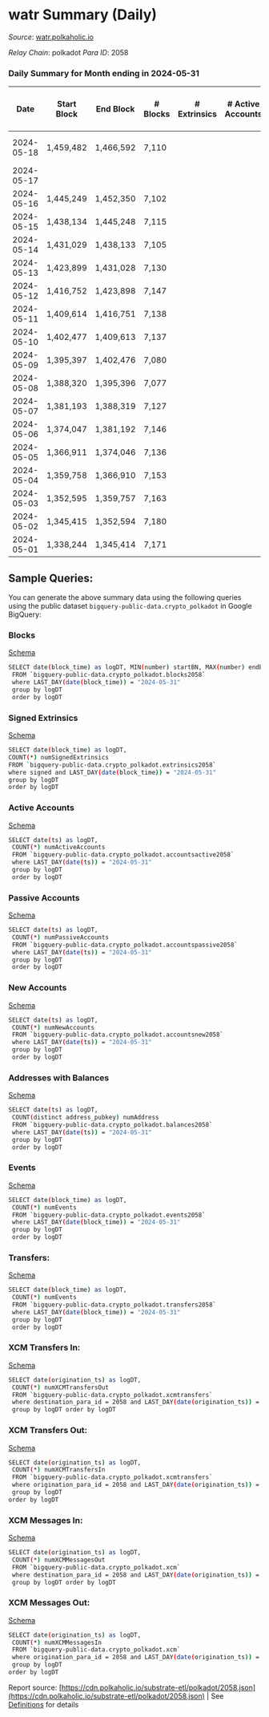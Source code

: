 # watr Summary (Daily)

_Source_: [watr.polkaholic.io](https://watr.polkaholic.io)

*Relay Chain*: polkadot
*Para ID*: 2058



### Daily Summary for Month ending in 2024-05-31


| Date    | Start Block | End Block | # Blocks | # Extrinsics | # Active Accounts | # Passive Accounts | # New Accounts | # Addresses | # Events  | # Transfers ($USD) | # XCM Transfers In ($USD) | # XCM Transfers Out ($USD) | # XCM In | # XCM Out | Issues |
|---------|-------------|-----------|----------|--------------|-------------------|--------------------|----------------|-------------|-----------|--------------------|---------------------------|----------------------------|----------|-----------|--------|
| 2024-05-18 | 1,459,482 | 1,466,592 | 7,110 |  |  |  |  | 74 | 28,444 |   |   |   |  |  | 1 missing (0.01%) |
| 2024-05-17 |  |  |  |  |  |  |  | 74 |  |   |   |   |  |  |  |
| 2024-05-16 | 1,445,249 | 1,452,350 | 7,102 |  |  |  |  | 74 | 28,412 |   |   |   |  |  |  |
| 2024-05-15 | 1,438,134 | 1,445,248 | 7,115 |  |  |  |  | 74 | 28,464 |   |   |   |  |  |  |
| 2024-05-14 | 1,431,029 | 1,438,133 | 7,105 |  |  |  |  | 74 | 28,423 |   |   |   |  |  |  |
| 2024-05-13 | 1,423,899 | 1,431,028 | 7,130 |  |  |  |  | 74 | 28,524 |   |   |   |  |  |  |
| 2024-05-12 | 1,416,752 | 1,423,898 | 7,147 |  |  |  |  | 74 | 28,592 |   |   |   |  |  |  |
| 2024-05-11 | 1,409,614 | 1,416,751 | 7,138 |  |  |  |  | 74 | 28,556 |   |   |   |  |  |  |
| 2024-05-10 | 1,402,477 | 1,409,613 | 7,137 |  |  |  |  | 74 | 28,552 |   |   |   |  |  |  |
| 2024-05-09 | 1,395,397 | 1,402,476 | 7,080 |  |  |  |  | 74 | 28,324 |   |   |   |  |  |  |
| 2024-05-08 | 1,388,320 | 1,395,396 | 7,077 |  |  |  |  | 74 | 28,312 |   |   |   |  |  |  |
| 2024-05-07 | 1,381,193 | 1,388,319 | 7,127 |  |  |  |  | 74 | 28,515 |   |   |   |  |  |  |
| 2024-05-06 | 1,374,047 | 1,381,192 | 7,146 |  |  |  |  | 74 | 28,588 |   |   |   |  |  |  |
| 2024-05-05 | 1,366,911 | 1,374,046 | 7,136 |  |  |  |  | 74 | 28,548 |   |   |   |  |  |  |
| 2024-05-04 | 1,359,758 | 1,366,910 | 7,153 |  |  |  |  | 74 | 28,616 |   |   |   |  |  |  |
| 2024-05-03 | 1,352,595 | 1,359,757 | 7,163 |  |  |  |  | 74 | 28,656 |   |   |   |  |  |  |
| 2024-05-02 | 1,345,415 | 1,352,594 | 7,180 |  |  |  |  | 74 | 28,724 |   |   |   |  |  |  |
| 2024-05-01 | 1,338,244 | 1,345,414 | 7,171 |  |  |  |  | 74 | 28,688 |   |   |   |  |  |  |

## Sample Queries:
You can generate the above summary data using the following queries using the public dataset `bigquery-public-data.crypto_polkadot` in Google BigQuery:


### Blocks 

[Schema](https://github.com/colorfulnotion/substrate-etl/blob/main/schema/blocks.json)

```bash
SELECT date(block_time) as logDT, MIN(number) startBN, MAX(number) endBN, COUNT(*) numBlocks 
 FROM `bigquery-public-data.crypto_polkadot.blocks2058`  
 where LAST_DAY(date(block_time)) = "2024-05-31" 
 group by logDT 
 order by logDT
```

### Signed Extrinsics 

[Schema](https://github.com/colorfulnotion/substrate-etl/blob/main/schema/extrinsics.json)

```bash
SELECT date(block_time) as logDT, 
COUNT(*) numSignedExtrinsics 
FROM `bigquery-public-data.crypto_polkadot.extrinsics2058`  
where signed and LAST_DAY(date(block_time)) = "2024-05-31" 
group by logDT 
order by logDT
```

### Active Accounts 

[Schema](https://github.com/colorfulnotion/substrate-etl/blob/main/schema/accountsactive.json)

```bash
SELECT date(ts) as logDT, 
 COUNT(*) numActiveAccounts 
 FROM `bigquery-public-data.crypto_polkadot.accountsactive2058` 
 where LAST_DAY(date(ts)) = "2024-05-31" 
 group by logDT 
 order by logDT
```

### Passive Accounts 

[Schema](https://github.com/colorfulnotion/substrate-etl/blob/main/schema/accountspassive.json)

```bash
SELECT date(ts) as logDT, 
 COUNT(*) numPassiveAccounts 
 FROM `bigquery-public-data.crypto_polkadot.accountspassive2058` 
 where LAST_DAY(date(ts)) = "2024-05-31" 
 group by logDT 
 order by logDT
```

### New Accounts 

[Schema](https://github.com/colorfulnotion/substrate-etl/blob/main/schema/accountsnew.json)

```bash
SELECT date(ts) as logDT, 
 COUNT(*) numNewAccounts 
 FROM `bigquery-public-data.crypto_polkadot.accountsnew2058` 
 where LAST_DAY(date(ts)) = "2024-05-31" 
 group by logDT
 order by logDT
```

### Addresses with Balances 

[Schema](https://github.com/colorfulnotion/substrate-etl/blob/main/schema/balances.json)

```bash
SELECT date(ts) as logDT,
 COUNT(distinct address_pubkey) numAddress 
 FROM `bigquery-public-data.crypto_polkadot.balances2058` 
 where LAST_DAY(date(ts)) = "2024-05-31" 
 group by logDT 
 order by logDT
```

### Events 

[Schema](https://github.com/colorfulnotion/substrate-etl/blob/main/schema/events.json)

```bash
SELECT date(block_time) as logDT, 
 COUNT(*) numEvents 
 FROM `bigquery-public-data.crypto_polkadot.events2058` 
 where LAST_DAY(date(block_time)) = "2024-05-31" 
 group by logDT 
 order by logDT
```

### Transfers:

[Schema](https://github.com/colorfulnotion/substrate-etl/blob/main/schema/transfers.json)

```bash
SELECT date(block_time) as logDT, 
 COUNT(*) numEvents 
 FROM `bigquery-public-data.crypto_polkadot.transfers2058` 
 where LAST_DAY(date(block_time)) = "2024-05-31" 
 group by logDT 
 order by logDT
```

### XCM Transfers In: 

[Schema](https://github.com/colorfulnotion/substrate-etl/blob/main/schema/xcmtransfers.json)

```bash
SELECT date(origination_ts) as logDT, 
 COUNT(*) numXCMTransfersOut 
 FROM `bigquery-public-data.crypto_polkadot.xcmtransfers` 
 where destination_para_id = 2058 and LAST_DAY(date(origination_ts)) = "2024-05-31" 
 group by logDT order by logDT
```

### XCM Transfers Out: 

[Schema](https://github.com/colorfulnotion/substrate-etl/blob/main/schema/xcmtransfers.json)

```bash
SELECT date(origination_ts) as logDT, 
 COUNT(*) numXCMTransfersIn 
 FROM `bigquery-public-data.crypto_polkadot.xcmtransfers` 
 where origination_para_id = 2058 and LAST_DAY(date(origination_ts)) = "2024-05-31" 
 group by logDT 
order by logDT
```

### XCM Messages In: 

[Schema](https://github.com/colorfulnotion/substrate-etl/blob/main/schema/xcm.json)

```bash
SELECT date(origination_ts) as logDT, 
 COUNT(*) numXCMMessagesOut 
 FROM `bigquery-public-data.crypto_polkadot.xcm` 
 where destination_para_id = 2058 and LAST_DAY(date(origination_ts)) = "2024-05-31" 
 group by logDT order by logDT
```

### XCM Messages Out: 

[Schema](https://github.com/colorfulnotion/substrate-etl/blob/main/schema/xcm.json)

```bash
SELECT date(origination_ts) as logDT, 
 COUNT(*) numXCMMessagesIn 
 FROM `bigquery-public-data.crypto_polkadot.xcm` 
 where origination_para_id = 2058 and LAST_DAY(date(origination_ts)) = "2024-05-31" 
 group by logDT 
order by logDT
```


Report source: [https://cdn.polkaholic.io/substrate-etl/polkadot/2058.json](https://cdn.polkaholic.io/substrate-etl/polkadot/2058.json) | See [Definitions](/DEFINITIONS.md) for details
